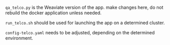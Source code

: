 `qa_telco.py` is the Weaviate version of the app. make changes here, do not rebuild the docker application unless needed.

`run_telco.sh` should be used for launching the app on a determined cluster.

`config-telco.yaml` needs to be adjusted, depending on the determined environment.
